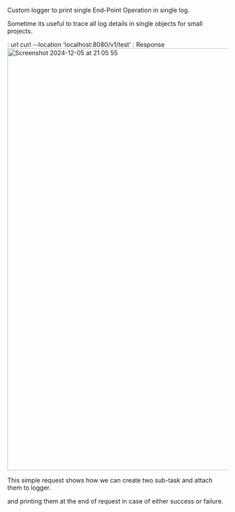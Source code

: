 Custom logger to print single End-Point Operation in single log.

Sometime its useful to trace all log details in single objects for small projects.

: url 
curl --location 'localhost:8080/v1/test'
: Response
<img width="967" alt="Screenshot 2024-12-05 at 21 05 55" src="https://github.com/user-attachments/assets/71a74aff-69da-47ae-8cb1-39adde48791e">

This simple request shows how we can create two sub-task and attach them to logger.

and printing them at the end of request in case of either success or failure.
